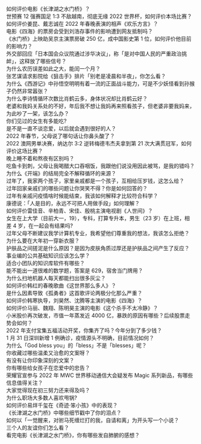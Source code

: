 如何评价电影《长津湖之水门桥》？  
世预赛 12 强赛国足 1:3 不敌越南，彻底无缘 2022 世界杯，如何评价本场比赛？  
如何评价姜昆、戴志诚在 2022 年春晚表演的相声《欢乐方言》？  
电影《四海》的票房会受到刘浩存事件的影响遭到网友抵制吗？  
《水门桥》上映助吴京主演票房破 250 亿，成中国影史第 1 位，如何评价他目前的影响力？  
外交部回应「日本国会众议院通过涉华决议」，称「是对中国人民的严重政治挑衅」，这释放了哪些信号？  
为什么农历误差如此之大，能闰一个月？  
张艺谋请求影院给《狙击手》排片「别老是凌晨和半夜」，你怎么看？  
为什么《西游记》中孙悟空明明有着一流的正面战斗能力，可是不少妖怪看到孙猴子仍然非常嚣张？  
为什么李诗情循环次数比肖鹤云多，身体状况却比肖鹤云好？  
老婆和我妈关系处的不好，年后我不想让我妈再来照看孩子，但老婆非要我妈来，为此吵了一架，该怎么办？  
你们见过的女生有多能吃?  
是不是一直不谈恋爱，以后就会遇到很好的人？  
2022 年春节，父母说了哪句话让你鼻头酸了？  
2022 澳网男单决赛，纳达尔 3:2 逆转梅德韦杰夫拿到第 21 次大满贯冠军，如何评价这场比赛？  
晚上睡不着和熬夜有区别吗？  
吃鱼卡到刺，父母让我喝醋大口吞咽饭，我跟他们说没用因此被骂，是我的错吗？  
为什么《开端》的结局完全不解释循环的来源？  
过年了，我家两个孩子，家里亲戚都是一个孩子，互相给压岁钱，这怎么给？  
过年回家亲戚们的哪些问题让你哭笑不得？你是如何回答的？  
过年有亲戚问疫情啥时候能结束，我该如何解释才比较符合科学？  
康德说：「人是目的，永远不可把人用做手段」如何理解？  
如何评价雷佳音、辛柏青、宋佳、殷桃主演电视剧《人世间》？  
女生在上大学（目前大一，19），专科，打算专升本，男生（23 岁）在上班，相差 4 岁，在一起会有结果吗?  
过年父母不断建议我学计算机专业，我希望他们尊重我的想法，我该怎么拒绝？  
为什么要在大年初一穿新衣服？  
护肤品之间搓泥是什么原因？是因为皮肤角质过厚还是护肤品之间产生了反应？  
事业编的公共基础知识应该怎么学？  
适合小团队的知识库软件有哪些？  
能不能出一道很难的数学题，答案是 629，宿舍当门牌用？  
为什么扫地机器人每天都能扫出很多灰尘？  
如何评价韩红的春晚歌曲《这世界那么多人》？  
是什么因素导致《孤勇者》这首歌评论两极分化那么严重？  
如何评价韩寒执导，刘昊然、沈腾等主演的电影《四海》？  
如何评价马丽、魏翔、陈明昊主演的电影《这个杀手不太冷静》？  
小米股价再次破发，市值一年蒸发近 4000 亿，暴跌的原因有哪些？后续股票走势会如何？  
2022 年支付宝集五福活动开奖，你集齐了吗？今年分到了多少钱？  
1 月 31 日深圳新增 1 例确诊，疫情源头不明确，目前情况如何？  
为什么「God bless you」的「bless」不是「blesses」呢？  
你收藏过哪些温柔又治愈的文案呀？  
有没有让你印象深刻的文案？  
你有哪些给女孩子在恋爱中的忠告？  
荣耀官宣参与 2022 年 MWC 世界移动通信大会疑发布 Magic 系列新品，有哪些信息值得关注？  
大家觉得现在初三努力还来得及吗？  
为什么职场大多数人喜欢甩锅?  
如何评价易烊千玺在《奇迹·笨小孩》中的表现？  
《长津湖之水门桥》中哪些细节戳中了你的泪点？  
如何以「一觉醒来，对驸马死缠烂打的我，自请和离」为开头写一个小说？  
三个人的友谊你们怎么看？  
看完电影《长津湖之水门桥》，你有哪些发自肺腑的感想？  
